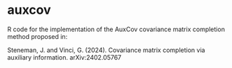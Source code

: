 # auxcov
R code for the implementation of the AuxCov covariance matrix completion method proposed in:

Steneman, J. and Vinci, G. (2024). Covariance matrix completion via auxiliary information. arXiv:2402.05767
